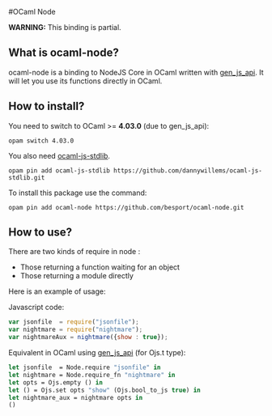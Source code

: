 #OCaml Node

**WARNING:** This binding is partial.

## What is ocaml-node?

ocaml-node is a binding to NodeJS Core in OCaml written with [gen_js_api](https://github.com/LexiFi/gen_js_api). It will let you use its functions directly in OCaml.

## How to install?

You need to switch to OCaml >= **4.03.0** (due to gen_js_api):

`opam switch 4.03.0`

You also need
[ocaml-js-stdlib](https://github.com/dannywillems/ocaml-js-stdlib).

`opam pin add ocaml-js-stdlib https://github.com/dannywillems/ocaml-js-stdlib.git`

To install this package use the command:

`opam pin add ocaml-node https://github.com/besport/ocaml-node.git`

## How to use?

There are two kinds of require in node :
- Those returning a function waiting for an object
- Those returning a module directly

Here is an example of usage:

Javascript code:

```JavaScript
var jsonfile  = require("jsonfile");
var nightmare = require("nightmare");
var nightmareAux = nightmare({show : true});
```

Equivalent in OCaml using [gen_js_api](https://github.com/lexifi/gen_js_api) (for Ojs.t type):

```OCaml
let jsonfile  = Node.require "jsonfile" in
let nightmare = Node.require_fn "nightmare" in
let opts = Ojs.empty () in
let () = Ojs.set opts "show" (Ojs.bool_to_js true) in
let nightmare_aux = nightmare opts in
()
```
